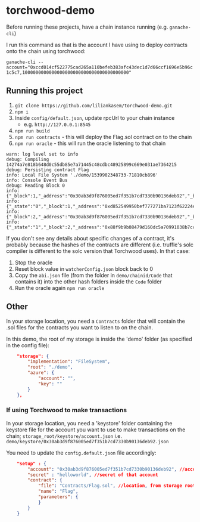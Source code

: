 # torchwood-demo

Before running these projects, have a chain instance running (e.g. `ganache-cli`)

I run this command as that is the account I have using to deploy contracts onto the chain using torchwood:

`ganache-cli --account="0xccd014cf522775cad265a110befeb383afc43dec1d7d66ccf1696e5b96c1c5c7,1000000000000000000000000000000000000000"`

## Running this project

1. `git clone https://github.com/liliankasem/torchwood-demo.git`
2. `npm i`
3. Inside `config/default.json`, update rpcUrl to your chain instance
    - e.g.  `http://127.0.0.1:8545`
4. `npm run build`
5. `npm run contracts` - this will deploy the Flag.sol contract on to the chain
6. `npm run oracle` - this will run the oracle listening to that chain

``` LOG
warn: log level set to info
debug: Compiling 14274a7e818b648d0c55db85e7a71445c48cdbc48925899c669e031ae7364215
debug: Persisting contract Flag
info: Local File System './demo/1539902348733-71810cb896'
info: Console Event Bus
debug: Reading Block 0
info: {"_block":1,"_address":"0x30ab3d9f876005ed7f351b7cd7330b90136deb92","_balance":"1000000000000000000000"}
info: {"_state":"0","_block":1,"_address":"0xd852549950bef777271ba7123f62224e5adcc58f","_balance":"0"}
info: {"_block":2,"_address":"0x30ab3d9f876005ed7f351b7cd7330b90136deb92","_balance":"1000000000000000000000"}
info: {"_state":"1","_block":2,"_address":"0x88f9b9b08479d160dc5a70991038b7cc29a4cf94","_balance":"0"}
```

If you don't see any details about specific changes of a contract, it's probably because the hashes of the contracts are different (i.e. truffle's solc compiler is different to the solc version that Torchwood uses). In that case:

1. Stop the oracle
2. Reset block value in `watcherConfig.json` block back to 0
3. Copy the `abi.json` file (from the folder in `demo/chainid/Code` that contains it) into the other hash folders inside the `Code` folder
4. Run the oracle again `npm run oracle`

## Other

In your storage location, you need a `Contracts` folder that will contain the .sol files for the contracts you want to listen to on the chain.

In this demo, the root of my storage is inside the 'demo' folder (as specified in the config file):

``` json
    "storage": {
        "implementation": "FileSystem",
        "root": "./demo",
        "azure": {
            "account": "",
            "key": ""
        }
    },
```

### If using Torchwood to make transactions

In your storage location, you need a 'keystore' folder containing the keystore file for the account you want to use to make transactions on the chain;  `storage_root/keystore/account.json` i.e. `demo/keystore/0x30ab3d9f876005ed7f351b7cd7330b90136deb92.json`

You need to update the `config.default.json` file accordingly:

``` json
    "setup" : {
        "account": "0x30ab3d9f876005ed7f351b7cd7330b90136deb92", //account you want to use to make transactions
        "secret" : "helloworld", //secret of that account
        "contract": {
            "file": "Contracts/Flag.sol", //location, from storage root, of where to find the contract .sol
            "name": "Flag",
            "parameters": {
            }
        }
    }
```
